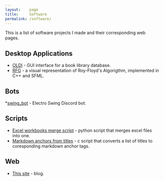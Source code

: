 ```yaml
---
layout:    page
title:     Software
permalink: /software/
---
```

This is a list of software projects I made and their corresponding web pages.


## Desktop Applications
* [OLDI](https://github.com/nan-dre/OLDI) - GUI interface for a book library database.
* [RFG](https://github.com/nan-dre/Graphical-Roy-Floyd-Algorithm) - a visual representation of Roy-Floyd's Algorigthm, implemented in C++ and SFML.

## Bots
*[swing_bot](https://github.com/nan-dre/ESDB) - Electro Swing Discord bot.

## Scripts
* [Excel workbooks merge script](https://github.com/nan-dre/Excel-workbooks-merge-script) - python script that merges excel files into one.
* [Markdown anchors from titles](https://github.com/nan-dre/anchor-tags-from-title) - c script that converts a list of titles to coresponding markdown anchor tags.

## Web
* [This site](https://github.com/nan-dre/nan-dre.github.io) - blog.